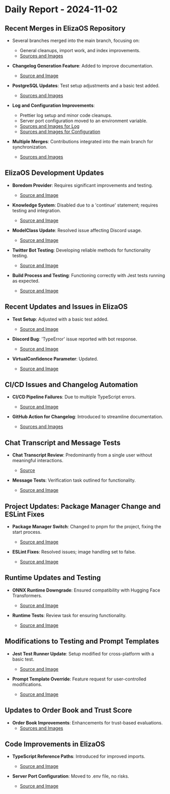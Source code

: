 # Daily Report - 2024-11-02

## Recent Merges in ElizaOS Repository
- Several branches merged into the main branch, focusing on:
  - General cleanups, import work, and index improvements.
  - [Sources and Images](https://github.com/elizaOS/eliza/commit/262980692cd177eacc21279a1a4fd3fdbba5f7ef) 

- **Changelog Generation Feature**: Added to improve documentation.
  - [Source and Image](https://github.com/elizaOS/eliza/commit/d54813a2c63c97018aab3c4ed546a7ca1e5b43f9)

- **PostgreSQL Updates**: Test setup adjustments and a basic test added.
  - [Sources and Images](https://github.com/elizaOS/eliza/commit/bc4c482826618a7dcd2dab9b9b27b7738de69279)

- **Log and Configuration Improvements**:
  - Prettier log setup and minor code cleanups.
  - Server port configuration moved to an environment variable.
  - [Sources and Images for Log](https://github.com/elizaOS/eliza/commit/eda2b14dbab4f34d7be39d6e2916ec71172821da) 
  - [Sources and Images for Configuration](https://github.com/elizaOS/eliza/commit/40dea4f79467058665d81a0e8dd50639a6d455d5)

- **Multiple Merges**: Contributions integrated into the main branch for synchronization.
  - [Sources and Images](https://github.com/elizaOS/eliza/commit/42741dda8500203c9e803a0dee472a53d1611bac)

## ElizaOS Development Updates
- **Boredom Provider**: Requires significant improvements and testing.
  - [Source and Image](https://github.com/elizaOS/eliza/issues/165)

- **Knowledge System**: Disabled due to a 'continue' statement; requires testing and integration.
  - [Source and Image](https://github.com/elizaOS/eliza/issues/164)

- **ModelClass Update**: Resolved issue affecting Discord usage.
  - [Source and Image](https://github.com/elizaOS/eliza/pull/169)

- **Twitter Bot Testing**: Developing reliable methods for functionality testing.
  - [Source and Image](https://github.com/elizaOS/eliza/issues/171)

- **Build Process and Testing**: Functioning correctly with Jest tests running as expected.
  - [Source and Image](https://github.com/elizaOS/eliza/commit/d9aeb80105ee4d1a50197c3b68015e197e3e65f3)

## Recent Updates and Issues in ElizaOS
- **Test Setup**: Adjusted with a basic test added.
  - [Source and Image](https://github.com/elizaOS/eliza/commit/810f187784088023c597afa843210dec3bddafbe)

- **Discord Bug**: 'TypeError' issue reported with bot response.
  - [Source and Image](https://github.com/elizaOS/eliza/issues/168)

- **VirtualConfidence Parameter**: Updated.
  - [Source and Image](https://github.com/elizaOS/eliza/commit/362470ad51a96ec2599a4a5496ce2e4754809133)

## CI/CD Issues and Changelog Automation
- **CI/CD Pipeline Failures**: Due to multiple TypeScript errors.
  - [Source and Image](https://github.com/elizaOS/eliza/issues/174)

- **GitHub Action for Changelog**: Introduced to streamline documentation.
  - [Sources and Images](https://github.com/elizaOS/eliza/commit/99283c9d14cf2bb00a6196704899dbd6478be2bb)

## Chat Transcript and Message Tests
- **Chat Transcript Review**: Predominantly from a single user without meaningful interactions.
  - [Source](https://discord.com/channels/1253563208833433701/1326603270893867064)

- **Message Tests**: Verification task outlined for functionality.
  - [Source and Image](https://github.com/elizaOS/eliza/issues/190)

## Project Updates: Package Manager Change and ESLint Fixes
- **Package Manager Switch**: Changed to pnpm for the project, fixing the start process.
  - [Source and Image](https://github.com/elizaOS/eliza/commit/1c64b0ba3e07b230a19a69b6b36e11c8f5e4da3c)

- **ESLint Fixes**: Resolved issues; image handling set to false.
  - [Source and Image](https://github.com/elizaOS/eliza/commit/06edacd35c4eb0f92aafb80db11ebaa74bc894cd)

## Runtime Updates and Testing
- **ONNX Runtime Downgrade**: Ensured compatibility with Hugging Face Transformers.
  - [Source and Image](https://github.com/elizaOS/eliza/commit/b387fab4fcfc2451082e78625012b1d72c36fd07)

- **Runtime Tests**: Review task for ensuring functionality.
  - [Source and Image](https://github.com/elizaOS/eliza/issues/187)

## Modifications to Testing and Prompt Templates
- **Jest Test Runner Update**: Setup modified for cross-platform with a basic test.
  - [Source and Image](https://github.com/elizaOS/eliza/pull/172)

- **Prompt Template Override**: Feature request for user-controlled modifications.
  - [Source and Image](https://github.com/elizaOS/eliza/issues/166)

## Updates to Order Book and Trust Score
- **Order Book Improvements**: Enhancements for trust-based evaluations.
  - [Sources and Images](https://github.com/elizaOS/eliza/commit/8084bc89baf60bf8cd266ed298edb3306c567113)

## Code Improvements in ElizaOS
- **TypeScript Reference Paths**: Introduced for improved imports.
  - [Source and Image](https://github.com/elizaOS/eliza/commit/a18c192aba597d40e239c7840935d51e0af312f4)

- **Server Port Configuration**: Moved to .env file, no risks.
  - [Source and Image](https://github.com/elizaOS/eliza/pull/179)
